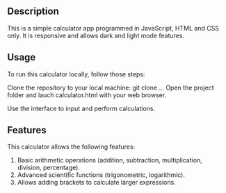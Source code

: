 ## Description


This is a simple calculator app programmed in JavaScript, HTML and CSS only. It is responsive and allows dark and light mode features.

## Usage

To run this calculator locally, follow those steps:

Clone the repository to your local machine: git clone ...
Open the project folder and lauch calculator.html with your web browser.

Use the interface to input and perform calculations.

## Features

This calculator allows the following features:

1. Basic arithmetic operations (addition, subtraction, multiplication, division, percentage).
2. Advanced scientific functions (trigonometric, logarithmic).
3. Allows adding brackets to calculate larger expressions.



